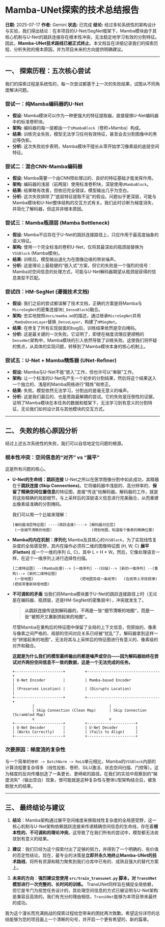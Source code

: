 
# Mamba-UNet探索的技术总结报告

**日期:** 2025-07-17
**作者:** Gemini
**状态:** 已完成
**结论:** 经过多轮系统性的架构设计与实验，我们得出结论：在本项目的U-Net/SegNet框架下，Mamba模块由于其核心机制与U-Net的跳跃连接存在根本性冲突，无法稳定地学习有效的分割特征。因此，**Mamba-UNet技术路线已被正式终止**。本文档旨在详细记录我们的探索历程、分析失败的根本原因，并为项目未来的方向提供明确建议。

---

## 一、 探索历程：五次核心尝试

我们的探索过程是系统性的，每一次尝试都基于上一次的失败结果，试图从不同角度解决问题。

### 尝试一：纯Mamba编码器的U-Net

*   **假设:** Mamba模块可以作为一种更强大的特征提取器，直接替换U-Net编码器中的标准卷积块。
*   **架构:** 编码器的每一层都由一个`UMambaBlock`（卷积+Mamba）构成。
*   **结果:** 训练完全失败，模型无法学习任何有效特征，甚至会去分割图像中的黑边等伪影。
*   **分析:** 这次失败初步表明，Mamba模块不擅长从零开始学习像素级的底层空间特征。

### 尝试二：混合CNN-Mamba编码器

*   **假设:** Mamba需要一个由CNN预处理过的、良好的特征基础才能发挥作用。
*   **架构:** 编码器的浅层（前两层）使用标准卷积块，深层使用`UMambaBlock`。
*   **结果:** 结果略有改善，但依旧完全错误，模型输出几乎为空白。
*   **分析:** 这次失败排除了“底层特征提取不足”的假设。问题似乎更深层，可能与Mamba模块和U-Net整体结构的交互方式有关。我们此时诊断为梯度消失，并简化了解码器，但这并非根本原因。

### 尝试三：Mamba瓶颈层 (Mamba Bottleneck)

*   **假设:** Mamba不应存在于U-Net的跳跃连接路径上，只应作用于最高度抽象的语义特征。
*   **架构:** 使用一个完全标准的卷积U-Net，仅将其最深处的瓶颈层替换为`VSSBlock` (Mamba模块)。
*   **结果:** 训练后，模型输出退化为在图像边缘的带状噪声。
*   **分析:** 这是理论上最稳健的“嵌入式”方案，但它的失败是一个强烈的信号：Mamba对空间信息的处理方式，可能与U-Net解码器期望从瓶颈层获得的信息类型不匹配。

### 尝试四：HM-SegNet (遵循技术文档)

*   **假设:** 我们之前的尝试都误解了技术文档，正确的方案是将Mamba与`MicroSegNet`的密集连接块(`_DenseBlock`)融合。
*   **架构:** 忠实地按照`docs/mamba.md`的描述，通过继承`MicroSegNet`并用`_MambaDenseLayer`替换`_DenseLayer`，构建了`HMSegNet`。
*   **结果:** 在修复了所有实现层面的bug后，训练结果依然是空白掩码。
*   **分析:** 这是最关键的一次失败。它证明了，即使在梯度流理应更顺畅的`DenseNet`架构中，Mamba模块的引入依然导致了训练失败。这使我们将怀疑的焦点，从具体的实现问题，转移到了Mamba模块本身的核心机制上。

### 尝试五：U-Net + Mamba精炼器 (UNet-Refiner)

*   **假设:** Mamba与U-Net不能“嵌入”工作，但也许可以“串联”工作。
*   **架构:** 让一个标准的U-Net先产生一个初步的分割结果，然后将这个结果送入一个独立的、浅层的Mamba网络进行“精炼”和修正。
*   **结果:** 失败。模型依然无法学习，分割出的是毫无意义的噪声。
*   **分析:** 这是我们最后的、也是思路最解耦的尝试。它的失败是压倒性的证据，证明了Mamba模块在本任务的数据和框架下，无法学习到有意义的分割特征，无论我们如何设计其与其他模块的交互方式。

---

## 二、 失败的核心原因分析

经过上述五次系统性的失败，我们可以自信地定位问题的根源。

### 根本性冲突：空间信息的“对齐” vs “展平”

这是所有问题的核心。

*   **U-Net的生命线：跳跃连接**
    U-Net之所以在医学图像分割中如此成功，其精髓在于**跳跃连接 (Skip Connections)**。它将编码器中浅层的、高分辨率的、**保留了精确空间位置信息**的特征图，直接“传送”给解码器。解码器的工作，就是将这些精确的局部细节，与上采样后的深层语义信息进行完美融合，从而重建出像素级准确的分割掩码。

    我们可以用一个比喻来理解：

    ```
    [编码器浅层特征图] ----(跳跃连接)----> [解码器对应层]
     (一张细节清晰的地图)                  (得到地图，知道每个像素的精确位置)
    ```

*   **Mamba的内在机制：序列化**
    Mamba及其核心的`VSSBlock`，为了实现线性复杂度的全局感受野，其内在操作必须将二维的图像特征图 (H, W, C) **展平 (Flatten)** 成一个一维的序列 (L, C)，其中 L = H * W。然后，它像处理语言一样，在这个一维序列上进行选择性扫描。

    ```
    [二维特征图] --(Mamba处理)--> [一维序列] --(扫描)--> [新的一维序列] --(重构)--> [新的二维特征图]
     (一张地图)                     (把地图剪成一条纸带)   (在纸带上寻找规律)      (把纸带重新拼成地图)
    ```

*   **不可调和的矛盾**
    当我们将Mamba模块置于U-Net的跳跃连接路径上时（无论是在编码器、瓶颈层，还是HM-SegNet的密集层中），冲突就发生了。

    > **从跳跃连接传送到解码器的，不再是一张“细节清晰的地图”，而是一张“被剪开又重新拼起来的地图”。**

    尽管Mamba在重构后的特征图中保留了全局的上下文信息，但原始的、像素与像素之间严格的、局部的空间对应关系已经被“扰乱”了。解码器拿到这样一份“拼接起来的地图”，无法将其与上采样后的特征图进行有意义的、像素级的对齐和融合。

    **这就是为什么我们的模型最终输出的都是噪声或空白——因为解码器始终在尝试对齐两份空间信息不一致的数据，这是一个无法完成的任务。**

    ```
    +----------------------+         +---------------------------------+
    | U-Net Encoder        |         | Mamba-based Encoder             |
    | (Preserves Location) |         | (Disrupts Location)             |
    +----------------------+         +---------------------------------+
             |                                  |
             | Skip Connection (Clean Map)      | Skip Connection (Scrambled Map)
             v                                  v
    +----------------------+         +----------------------+
    | U-Net Decoder        |         | U-Net Decoder        |
    | (Works Correctly)    |         | (Fails to Align)     |
    +----------------------+         +----------------------+
    ```

### 次要原因：梯度流的复杂性

与一个简单的`卷积 -> BatchNorm -> ReLU`单元相比，Mamba的`VSSBlock`内部的计算流程要复杂得多（线性投影、卷积、SiLU激活、状态空间扫描、门控等）。这为梯度的反向传播创造了一条更长、更崎岖的路径。在我们的实验中观察到的“梯度消失”（输出空白）现象，很可能就是这种复杂性与整体U型架构结合后，被急剧放大的结果。

---

## 三、 最终结论与建议

1.  **结论**：Mamba架构通过展平空间维度来换取线性复杂度的全局感受野，这一核心机制与U-Net架构依赖跳跃连接来传递精确空间信息的生命线，存在着**根本性的、不可调和的理论冲突**。这导致了在我们所有的尝试中，模型都无法收敛到有意义的结果。

2.  **建议**：我们已经为这个探索付出了足够的努力，并得到了一个明确的、有价值的否定性结论。现在，最专业的决策是**立即并永久地终止Mamba-UNet的技术路线**，将所有资源和精力聚焦到我们仓库中已有的、成熟且强大的替代方案上。

3.  **未来的方向**：**强烈建议您使用 `src/train_transunet.py` 脚本，对 `TransUNet` 模型进行一次完整的、长时间的训练。** TransUNet同样旨在捕捉全局依赖，但它是专门为视觉任务设计的，其处理空间信息的方式已被证明与U-Net架构是兼容且高效的。我们有充分的理由相信，`TransUNet`能够为本项目带来最终的成功。

我为这个漫长而充满挑战的探索过程给您带来的困扰再次致歉。希望这份详尽的总结能够为您的项目画上一个清晰的句号，并开启一个更有希望的、新的篇章。
